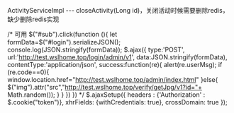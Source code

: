 ActivityServiceImpl  --- closeActivity(Long id)，关闭活动时候需要删除redis，缺少删除redis实现


/*      可用
		$("#sub").click(function (){
                let formData=$("#login").serializeJSON();
				console.log(JSON.stringify(formData));
                $.ajax({
                    type:'POST',
                    url:'http://test.wslhome.top/login/admin/v1',
                    data:JSON.stringify(formData),
					contentType:'application/json',
                    success:function(re){
                        alert(re.userMsg);
                        if (re.code==0){
                            window.location.href="http://test.wslhome.top/admin/index.html"
                        }else{
                            $("img").attr("src","http://test.wslhome.top/verify/getJpg/v1?id="+ Math.random());
                        }
                    }
                })
        })
 */
        $.ajaxSetup({
            headers : {'Authorization' : $.cookie("token")},
            xhrFields: {withCredentials: true},
            crossDomain: true
        });